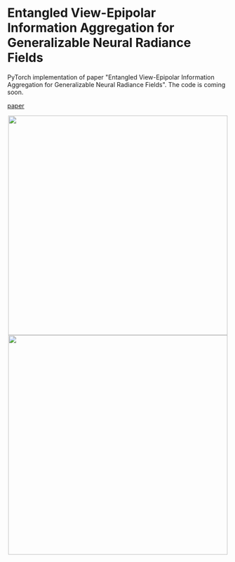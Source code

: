 # Entangled View-Epipolar Information Aggregation for Generalizable Neural Radiance Fields

PyTorch implementation of paper "Entangled View-Epipolar Information Aggregation for Generalizable Neural Radiance Fields". The code is coming soon.

[paper](https://arxiv.org/abs/2311.11845)

<center class="half">
    <img src="assets/desk.gif" width="500">
    <img src="assets/horns.gif" width="500">
</center>


